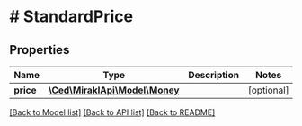 # # StandardPrice

## Properties

Name | Type | Description | Notes
------------ | ------------- | ------------- | -------------
**price** | [**\Ced\MiraklApi\Model\Money**](Money.md) |  | [optional]

[[Back to Model list]](../../README.md#models) [[Back to API list]](../../README.md#endpoints) [[Back to README]](../../README.md)
